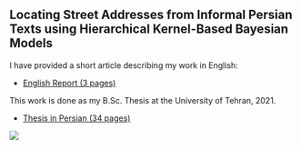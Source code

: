 ## Locating Street Addresses from Informal Persian Texts using Hierarchical Kernel-Based Bayesian Models

I have provided a short article describing my work in English:
* [English Report (3 pages)](https://docs.google.com/document/d/1eWRIL-SNtYIgiYgrQCmr_CxsXcgNYw0Mx8-HD7eH7cE/edit?usp=sharing)

This work is done as my B.Sc. Thesis at the University of Tehran, 2021.
* [Thesis in Persian (34 pages)](https://docs.google.com/document/d/1T8zvRzYgDaWzKfCgz5t84WrjV3_y6P5Wh5eNu2VwZ2A/edit?usp=sharing)

<img src="https://raw.githubusercontent.com/TheShayegh/PAT/gh-pages/BlockDiagram.drawio.png">
